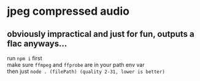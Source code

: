 # jpeg compressed audio
## obviously impractical and just for fun, outputs a flac anyways...

run `npm i` first  
make sure `ffmpeg` and `ffprobe` are in your path env var  
then just `node . (filePath) (quality 2-31, lower is better)`

